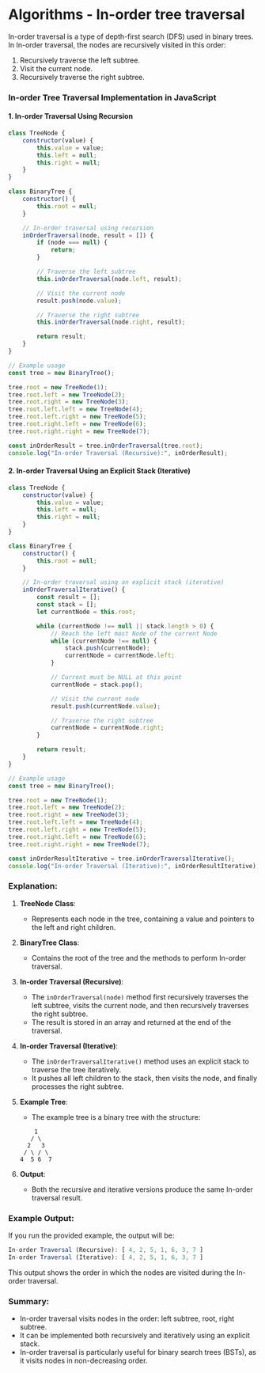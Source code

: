 # Algorithms - In-order tree traversal


In-order traversal is a type of depth-first search (DFS) used in binary trees. In In-order traversal, the nodes are recursively visited in this order:

1. Recursively traverse the left subtree.
2. Visit the current node.
3. Recursively traverse the right subtree.

### In-order Tree Traversal Implementation in JavaScript

#### 1. **In-order Traversal Using Recursion**

```javascript
class TreeNode {
    constructor(value) {
        this.value = value;
        this.left = null;
        this.right = null;
    }
}

class BinaryTree {
    constructor() {
        this.root = null;
    }

    // In-order traversal using recursion
    inOrderTraversal(node, result = []) {
        if (node === null) {
            return;
        }

        // Traverse the left subtree
        this.inOrderTraversal(node.left, result);

        // Visit the current node
        result.push(node.value);

        // Traverse the right subtree
        this.inOrderTraversal(node.right, result);

        return result;
    }
}

// Example usage
const tree = new BinaryTree();

tree.root = new TreeNode(1);
tree.root.left = new TreeNode(2);
tree.root.right = new TreeNode(3);
tree.root.left.left = new TreeNode(4);
tree.root.left.right = new TreeNode(5);
tree.root.right.left = new TreeNode(6);
tree.root.right.right = new TreeNode(7);

const inOrderResult = tree.inOrderTraversal(tree.root);
console.log("In-order Traversal (Recursive):", inOrderResult);
```

#### 2. **In-order Traversal Using an Explicit Stack (Iterative)**

```javascript
class TreeNode {
    constructor(value) {
        this.value = value;
        this.left = null;
        this.right = null;
    }
}

class BinaryTree {
    constructor() {
        this.root = null;
    }

    // In-order traversal using an explicit stack (iterative)
    inOrderTraversalIterative() {
        const result = [];
        const stack = [];
        let currentNode = this.root;

        while (currentNode !== null || stack.length > 0) {
            // Reach the left most Node of the current Node
            while (currentNode !== null) {
                stack.push(currentNode);
                currentNode = currentNode.left;
            }

            // Current must be NULL at this point
            currentNode = stack.pop();

            // Visit the current node
            result.push(currentNode.value);

            // Traverse the right subtree
            currentNode = currentNode.right;
        }

        return result;
    }
}

// Example usage
const tree = new BinaryTree();

tree.root = new TreeNode(1);
tree.root.left = new TreeNode(2);
tree.root.right = new TreeNode(3);
tree.root.left.left = new TreeNode(4);
tree.root.left.right = new TreeNode(5);
tree.root.right.left = new TreeNode(6);
tree.root.right.right = new TreeNode(7);

const inOrderResultIterative = tree.inOrderTraversalIterative();
console.log("In-order Traversal (Iterative):", inOrderResultIterative);
```

### Explanation:

1. **TreeNode Class**:

   - Represents each node in the tree, containing a value and pointers to the left and right children.
2. **BinaryTree Class**:

   - Contains the root of the tree and the methods to perform In-order traversal.
3. **In-order Traversal (Recursive)**:

   - The `inOrderTraversal(node)` method first recursively traverses the left subtree, visits the current node, and then recursively traverses the right subtree.
   - The result is stored in an array and returned at the end of the traversal.
4. **In-order Traversal (Iterative)**:

   - The `inOrderTraversalIterative()` method uses an explicit stack to traverse the tree iteratively.
   - It pushes all left children to the stack, then visits the node, and finally processes the right subtree.
5. **Example Tree**:

   - The example tree is a binary tree with the structure:

   ```
       1
      / \
     2   3
    / \ / \
   4  5 6  7
   ```
6. **Output**:

   - Both the recursive and iterative versions produce the same In-order traversal result.

### Example Output:

If you run the provided example, the output will be:

```javascript
In-order Traversal (Recursive): [ 4, 2, 5, 1, 6, 3, 7 ]
In-order Traversal (Iterative): [ 4, 2, 5, 1, 6, 3, 7 ]
```

This output shows the order in which the nodes are visited during the In-order traversal.

### Summary:

- In-order traversal visits nodes in the order: left subtree, root, right subtree.
- It can be implemented both recursively and iteratively using an explicit stack.
- In-order traversal is particularly useful for binary search trees (BSTs), as it visits nodes in non-decreasing order.
